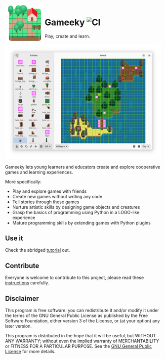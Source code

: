 <img style="vertical-align: middle;" src="data/icons/hicolor/scalable/apps/dev.tchx84.Gameeky.svg" width="128" height="128" align="left">

# Gameeky ![CI](https://github.com/tchx84/Gameeky/workflows/CI/badge.svg)

Play, create and learn.

![](data/screenshots/en/01.png)

Gameeky lets young learners and educators create and explore cooperative games and learning experiences.

More specifically:

* Play and explore games with friends
* Create new games without writing any code
* Tell stories through these games
* Nurture artistic skills by designing game objects and creatures
* Grasp the basics of programming using Python in a LOGO-like experience
* Mature programming skills by extending games with Python plugins

## Use it

Check the abridged [tutorial](docs/basics/en/index.md) out.

## Contribute

Everyone is welcome to contribute to this project, please read these [instructions](CONTRIBUTING.md) carefully.

## Disclaimer

This program is free software: you can redistribute it and/or modify it under the terms of the GNU General Public License as published by the Free Software Foundation, either version 3 of the License, or (at your option) any later version.

This program is distributed in the hope that it will be useful, but WITHOUT ANY WARRANTY; without even the implied warranty of MERCHANTABILITY or FITNESS FOR A PARTICULAR PURPOSE. See the [GNU General Public License](COPYING) for more details.
